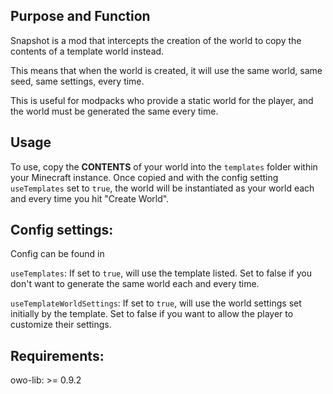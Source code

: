 ## Purpose and Function

Snapshot is a mod that intercepts the creation of the world to copy the contents of a template world instead.

This means that when the world is created, it will use the same world, same seed, same settings, every time.

This is useful for modpacks who provide a static world for the player, and the world must be generated the same every time.

## Usage

To use, copy the **CONTENTS** of your world into the `templates` folder within your Minecraft instance. Once copied and with the config setting `useTemplates` set to `true`, the world will be instantiated as your world each and every time you hit "Create World".

## Config settings:

Config can be found in 

`useTemplates`: If set to `true`, will use the template listed. Set to false if you don't want to generate the same world each and every time.

`useTemplateWorldSettings`: If set to `true`, will use the world settings set initially by the template. Set to false if you want to allow the player to customize their settings.

## Requirements:
owo-lib: >= 0.9.2